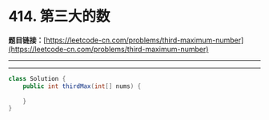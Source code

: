 # 414. 第三大的数

**题目链接：**[https://leetcode-cn.com/problems/third-maximum-number](https://leetcode-cn.com/problems/third-maximum-number)

---

<Cards card="leetcode_414_third-maximum-number"></Cards>

---

```java
class Solution {
    public int thirdMax(int[] nums) {
        
    }
}
```
